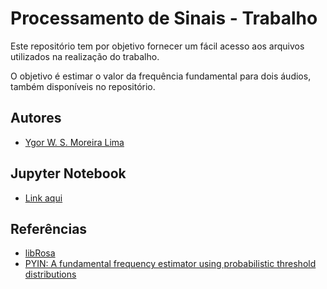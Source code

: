 # Processamento de Sinais - Trabalho

Este repositório tem por objetivo fornecer um fácil acesso aos arquivos utilizados na realização do trabalho.

O objetivo é estimar o valor da frequência fundamental para dois áudios, também disponíveis no repositório.

## Autores

- [Ygor W. S. Moreira Lima](https://www.github.com/ygordev)

## Jupyter Notebook
- [Link aqui](https://github.com/ygordev/Trabalho-PRS/blob/main/Trabalho_PRS.ipynb)

## Referências

 - [libRosa](https://librosa.org/doc/0.8.1/generated/librosa.pyin.html?highlight=fundamental)
 - [PYIN: A fundamental frequency estimator using probabilistic threshold distributions](https://ieeexplore.ieee.org/document/6853678)

